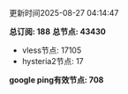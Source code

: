更新时间2025-08-27 04:14:47

**总订阅: 188**
**总节点: 43430**
- vless节点: 17105
- hysteria2节点: 17

**google ping有效节点: 708**
